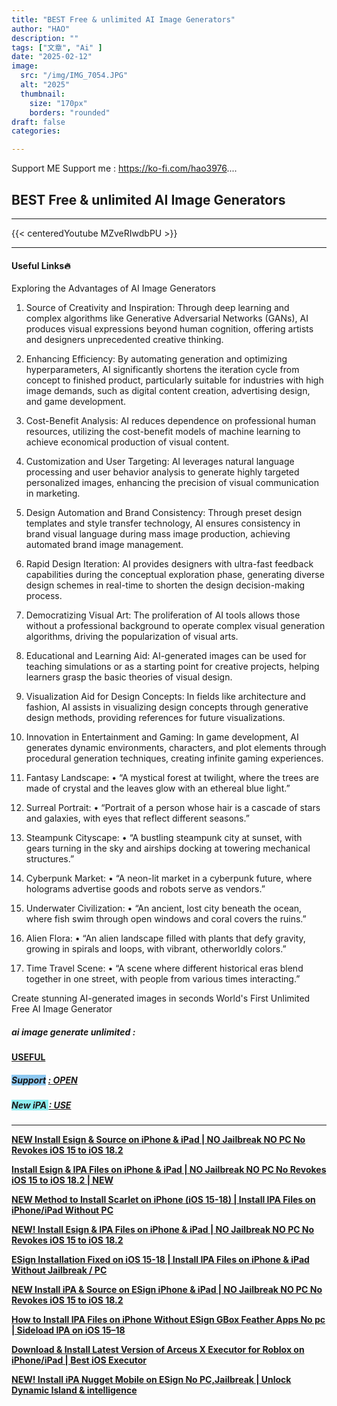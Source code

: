 ```yaml
---
title: "BEST Free & unlimited AI Image Generators"
author: "HAO"
description: ""
tags: ["文章", "Ai" ]
date: "2025-02-12"
image:
  src: "/img/IMG_7054.JPG"
  alt: "2025"
  thumbnail:
    size: "170px"
    borders: "rounded"
draft: false
categories:

---
```


Support ME 
Support me : https://ko-fi.com/hao3976....
<!--more-->

## **BEST Free & unlimited AI Image Generators**

---
{{< centeredYoutube MZveRIwdbPU >}}

---

#### **Useful Links🔥**

Exploring the Advantages of AI Image Generators  
1.	Source of Creativity and Inspiration: Through deep learning and complex algorithms like Generative Adversarial Networks (GANs), AI produces visual expressions beyond human cognition, offering artists and designers unprecedented creative thinking. 	

2.	Enhancing Efficiency: By automating generation and optimizing hyperparameters, AI significantly shortens the iteration cycle from concept to finished product, particularly suitable for industries with high image demands, such as digital content creation, advertising design, and game development. 

3.	Cost-Benefit Analysis: AI reduces dependence on professional human resources, utilizing the cost-benefit models of machine learning to achieve economical production of visual content. 	

4.	Customization and User Targeting: AI leverages natural language processing and user behavior analysis to generate highly targeted personalized images, enhancing the precision of visual communication in marketing. 	

5.	Design Automation and Brand Consistency: Through preset design templates and style transfer technology, AI ensures consistency in brand visual language during mass image production, achieving automated brand image management. 	

6.	Rapid Design Iteration: AI provides designers with ultra-fast feedback capabilities during the conceptual exploration phase, generating diverse design schemes in real-time to shorten the design decision-making process. 	

7.	Democratizing Visual Art: The proliferation of AI tools allows those without a professional background to operate complex visual generation algorithms, driving the popularization of visual arts. 	
8.	Educational and Learning Aid: AI-generated images can be used for teaching simulations or as a starting point for creative projects, helping learners grasp the basic theories of visual design. 	

9.	Visualization Aid for Design Concepts: In fields like architecture and fashion, AI assists in visualizing design concepts through generative design methods, providing references for future visualizations. 	

10.	Innovation in Entertainment and Gaming: In game development, AI generates dynamic environments, characters, and plot elements through procedural generation techniques, creating infinite gaming experiences.

1.	Fantasy Landscape: 	•	“A mystical forest at twilight, where the trees are made of crystal and the leaves glow with an ethereal blue light.” 	

2.	Surreal Portrait: 	•	“Portrait of a person whose hair is a cascade of stars and galaxies, with eyes that reflect different seasons.” 	

3.	Steampunk Cityscape: 	•	“A bustling steampunk city at sunset, with gears turning in the sky and airships docking at towering mechanical structures.” 	

4.	Cyberpunk Market: 	•	“A neon-lit market in a cyberpunk future, where holograms advertise goods and robots serve as vendors.” 	

5.	Underwater Civilization: 	•	“An ancient, lost city beneath the ocean, where fish swim through open windows and coral covers the ruins.” 	

6.	Alien Flora: 	•	“An alien landscape filled with plants that defy gravity, growing in spirals and loops, with vibrant, otherworldly colors.” 	

7.	Time Travel Scene: 	•	“A scene where different historical eras blend together in one street, with people from various times interacting.” 

Create stunning AI-generated images in seconds
World's First Unlimited Free AI Image Generator
##### **<font style="background: "> ai image generate unlimited :</font>** 
**[ USEFUL](https://raphael.app/)**

##### **<and font style="background: #8dc7f0 "> Support</font>** **[  : OPEN](https://ko-fi.com/hao3976)**

##### **<and font style="background: #8dedf0 "> New iPA </font>** **[  : USE](https://www.patreon.com/hao8?utm_medium=unknown&utm_source=join_link&utm_campaign=creatorshare_creator&utm_content=copyLink)**

---

**[NEW Install Esign & Source on iPhone & iPad | NO Jailbreak NO PC No Revokes iOS 15 to iOS 18.2](https://youtu.be/6v36u9J26ZA)**

**[Install Esign & IPA Files on iPhone & iPad | NO Jailbreak NO PC No Revokes iOS 15 to iOS 18.2 | NEW](https://youtu.be/ygGUh-kUyd0)**

**[NEW Method to Install Scarlet on iPhone (iOS 15-18) | Install IPA Files on iPhone/iPad Without PC](https://youtu.be/jKOxTGtw5Io)**

**[NEW! Install Esign & IPA Files on iPhone & iPad | NO Jailbreak NO PC No Revokes iOS 15 to iOS 18.2](https://youtu.be/CifAaIlf8J0)**

**[ESign Installation Fixed on iOS 15-18 | Install IPA Files on iPhone & iPad Without Jailbreak / PC](https://youtu.be/QHFRzVgpCsQ)**

**[NEW Install iPA & Source on ESign iPhone & iPad | NO Jailbreak NO PC No Revokes iOS 15 to iOS 18.2](https://youtu.be/8zuNH1s0FcM)**

**[How to Install IPA Files on iPhone Without ESign GBox Feather Apps No pc | Sideload IPA on iOS 15–18](https://youtu.be/fXHU9EDGykw)**

**[Download & Install Latest Version of Arceus X Executor for Roblox on iPhone/iPad | Best iOS Executor](https://youtu.be/B97c2iFOmjY)**

**[NEW! Install iPA Nugget Mobile on ESign No PC,Jailbreak | Unlock Dynamic Island & intelligence](https://youtu.be/NG-mlEVlh1g)**